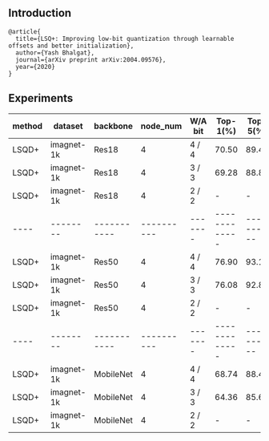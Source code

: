 ## Introduction
```
@article{
  title={LSQ+: Improving low-bit quantization through learnable offsets and better initialization},
  author={Yash Bhalgat},
  journal={arXiv preprint arXiv:2004.09576},
  year={2020}
}
```

## Experiments

| method | dataset | backbone | node_num |W/A bit| Top-1(%)  | Top-5(%) | BS | CFG|
|--------|---------|----------|----------|-------|-----------|----------|----|----|
| LSQD+  |imagnet-1k | Res18   | 4   |  4 / 4|  70.50   |89.49    |128  |[cfg](./res18/config1_res18_lsqdplus_m4_128_4w4f.py)  |
| LSQD+  |imagnet-1k |Res18   | 4    |  3 / 3|   69.28   |88.83    |128 |[cfg](./res18/config2_res18_lsqdplus_m4_128_3w3f.py) |
| LSQD+  |imagnet-1k |Res18   | 4    |  2 / 2|    -    |  -   |128  |-  |  
|----|--------|-----------|----------|-------|-------------|----------|---|------------|
| LSQD+  |imagnet-1k |Res50   | 4    |  4 / 4|   76.90   |93.16   |32   | [cfg](./res50/config1_res50_lsqdplus_m4_32_4w4f.py) |
| LSQD+  |imagnet-1k |Res50   | 4    |  3 / 3|   76.08   |92.85      |32  | [cfg](./res50/config2_res50_lsqdplus_m4_32_3w3f.py)  |
| LSQD+  |imagnet-1k |Res50   | 4    |  2 / 2|    -  |   -  |32  |-  | 
|----|--------|-----------|----------|-------|-------------|----------|---|------------|
| LSQD+  |imagnet-1k |MobileNet   | 4     |  4 / 4| 68.74   |88.48  |32  | [cfg](./mobilenetv2/config1_mobilenetv2_lsqdplus_m4_32_4w4f.py) |
| LSQD+  |imagnet-1k |MobileNet   | 4    |  3 / 3|   64.36   |85.65    |32  |[cfg](./mobilenetv2/config2_mobilenetv2_lsqdplus_m4_32_3w3f.py)  |
| LSQD+  |imagnet-1k |MobileNet   | 4    |  2 / 2|  -  |   -  |32  |- | 










